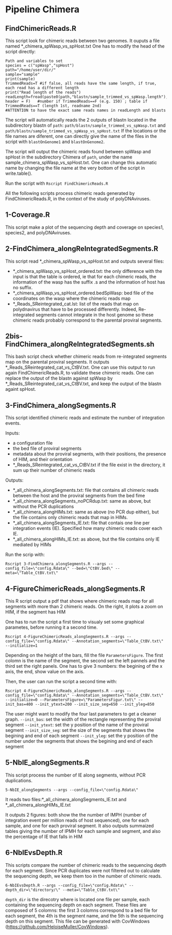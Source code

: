# Pipeline Chimera

## FindChimericReads.R

This script look for chimeric reads between two genomes.
It ouputs a file named  *_chimera_spWasp_vs_spHost.txt
One has to modify the head of the script directly:
```
Path and variables to set
species = c("spWasp","spHost")                      
path="/home/user/dir/"
sample="sample"
print(sample)
TrimmedReads=T #if false, all reads have the same length, if true, each read has a different length
print("Read length of the reads")
readLength=fread(paste0(path,"blastn/sample_trimmed_vs_spWasp.length"), header = F)   #number if TrimmedReads==F (e.g. 150) ; table if TrimmedReads==T (length 1st, readname 2nd)
#ATTENTION to have the exact same reads names in readLength and blasts
```
The script will automatically reads the 2 outputs of blastn located in the subdirectory blastn of `path`:
`path/blastn/sample_trimmed_vs_spWasp.txt` and `path/blastn/sample_trimmed_vs_spWasp_vs_spHost.txt`
If the locations or the file names are diferent, one can directly give the name of the files in the script with `blastOnGenome1` and `blastOnGenome2`.

The script will output the chimeric reads found between spWasp and spHost in the subdirectory Chimera of `path`, under the name sample_chimera_spWasp_vs_spHost.txt. One can change this automatic name by changing the file name at the very bottom of the script in write.table().

Run the script with `Rscript FindChimericReads.R`

All the following scripts process chimeric reads generated by FindChimericReads.R, in the context of the study of polyDNAviruses.

## 1-Coverage.R

This script make a plot of the sequencing depth and coverage on species1, species2, and polyDNAviruses.

## 2-FindChimera_alongReIntegratedSegments.R

This script read *_chimera_spWasp_vs_spHost.txt and outputs several files:
-  *_chimera_spWasp_vs_spHost_ordered.txt: the only difference with the input is that the table is ordered, ie that for each chimeric reads, the information of the wasp has the suffix .s and the information of host has no suffix.
-  *_chimera_spWasp_vs_spHost_ordered.bedSpWasp: bed file of the coordinates on the wasp where the chimeric reads map
-  *_Reads_SReintegrated_cat.lst: list of the reads that map on polydnavirus that have to be processed differently. Indeed, Re-integrated segments cannot integrate in the host genome so these chimeric reads probably correspond to the parental proviral segments.

## 2bis-FindChimera_alongReIntegratedSegments.sh

This bash script check whether chimeric reads from re-integrated segments map on the parental proviral segments. It outputs *_Reads_SReintegrated_cat_vs_CtBV.txt. One can use this output to run again FindChimericReads.R, to validate these chimeric reads. One can replace the output of the blastn against spWasp by *_Reads_SReintegrated_cat_vs_CtBV.txt, and keep the output of the blastn againt spHost.

## 3-FindChimera_alongSegments.R

This script identified chimeric reads and estimate the number of integration events.

Inputs: 
- a configuration file
- the bed file of proviral segments
- metadata about the proviral segments, with their positions, the presence of HIM, and their orientation
- *_Reads_SReintegrated_cat_vs_CtBV.txt if the file exist in the directory, it sum up their number of chimeric reads

Outputs:
- *_all_chimera_alongSegments.txt: file that contains all chimeric reads between the host and the proviral segments from the bed fime
- *_all_chimera_alongSegments_noPCRdup.txt: same as above, but without the PCR duplications
-  *_all_chimera_alongHIMs.txt: same as above (no PCR dup either), but the file contains only chimeric reads that map in HIMs.
- *_all_chimera_alongSegments_IE.txt: file that contais one line per integration events (IE). Specified how many chimeric reads cover each IE.
- *_all_chimera_alongHIMs_IE.txt: as above, but the file contains only IE mediated by HIMs

Run the scrip with:
```
Rscript 3-FindChimera_alongSegments.R --args --config_file=\"config.Rdata\" --bed=\"CtBV.bed\" --meta=\"Table_CtBV.txt\"
```

## 4-FigureChimericReads_alongSegments.R

This R script output a pdf that shows where chimeric reads map for all segments with more than 2 chimeric reads. On the right, it plots a zoom on HIM, if the segment has HIM

One has to run the script a first time to visualy set some graphical parametes, before running it a second time.
```
Rscript 4-FigureChimericReads_alongSegments.R --args --config_file=\"config.Rdata\" --Annotation_segments=\"Table_CtBV.txt\" --initialize=1
```
Depending on the height of the bars, fill the file `ParametersFigure`. The first colomn is the name of the segment, the second set the left pannels and the third set the right panels. One has to give 3 numbers: the begining of the x axis, the end, show value on the axis.

Then, the user can run the script a second time with:
```
Rscript 4-FigureChimericReads_alongSegments.R --args --config_file=\"config.Rdata\" --Annotation_segments=\"Table_CtBV.txt\" --initialize=0 --ParametersFigure=\"ParametersFigur.txt\" --init_bas=400 --init_ytext=200 --init_size_seg=650 --init_yleg=850
```
The user might want to modify the four last parameters to get a cleaner graph.
`--init_bas`: set the width of the rectangle representing the proviral segment
 `--init_ytext`: set the y position of the name of the proviral segment
 `--init_size_seg`: set the size of the segments that shows the begining and end of each segment 
 `--init_yleg`: set the y position of the number under the segments that shows the begining and end of each segment 
 
 ## 5-NbIE_alongSegments.R
 
 This script process the number of IE along segments, without PCR duplications.
 
  ```
 5-NbIE_alongSegments --args --config_file=\"config.Rdata\"
 ```
 It reads two files:*_all_chimera_alongSegments_IE.txt and *_all_chimera_alongHIMs_IE.txt
 
 It outputs 2 figures: both show the the number of IMPH (number of integration event per million reads of host sequenced), one for each sample, and one for each proviral segment.
 It also outputs summaized tables giving the number of IPMH for each sample and segment, and also the percentage of IE that falls in HIM
 
 ## 6-NbIEvsDepth.R
 
This scripts compare the number of chimeric reads to the sequencing depth for each segment.
Since PCR duplicates were not filtered out to calculate the sequencing depth, we keep them too in the number of chimeric reads.
```
6-NbIEvsDepth.R --args --config_file=\"config.Rdata\" --depth_dir=\"directory/\" --meta=\"Table_CtBV.txt\"
```
`depth_dir` is the direcotry where is located one file per sample, each containing the sequencing depth on each segment. These files are composed of 5 colomns: the first 3 colomns correspond to a bed file for each segment, the 4th is the segment name, and the 5th is the sequencing depth on this segment. This file can be generated with CovWindows (https://github.com/HeloiseMuller/CovWindows).

